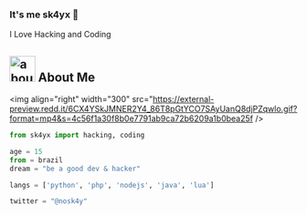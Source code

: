 ### It's me sk4yx 👋

I Love Hacking and Coding

## <img width="45" alt="about" src="https://raw.github.com/elizarov/elizarov/master/about.png"> About Me

<img align="right" width="300" src="https://external-preview.redd.it/6CX4YSkJMNER2Y4_86T8pGtYCO7SAyUanQ8djPZqwlo.gif?format=mp4&s=4c56f1a30f8b0e7791ab9ca72b6209a1b0bea25f />

```python
from sk4yx import hacking, coding

age = 15
from = brazil
dream = "be a good dev & hacker"

langs = ['python', 'php', 'nodejs', 'java', 'lua']

twitter = "@nosk4y"
```

